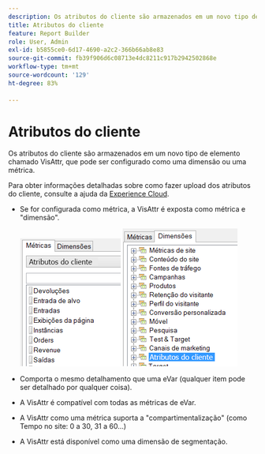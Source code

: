 ```yaml
---
description: Os atributos do cliente são armazenados em um novo tipo de elemento chamado VisAttr, que pode ser configurado como uma dimensão ou uma métrica.
title: Atributos do cliente
feature: Report Builder
role: User, Admin
exl-id: b5855ce0-6d17-4690-a2c2-366b66ab8e83
source-git-commit: fb39f906d6c08713e4dc8211c917b2942502868e
workflow-type: tm+mt
source-wordcount: '129'
ht-degree: 83%

---
```


# Atributos do cliente

Os atributos do cliente são armazenados em um novo tipo de elemento chamado VisAttr, que pode ser configurado como uma dimensão ou uma métrica.

Para obter informações detalhadas sobre como fazer upload dos atributos do cliente, consulte a ajuda da [Experience Cloud](https://experienceleague.adobe.com/docs/core-services/interface/customer-attributes/attributes.html?lang=pt-BR).

* Se for configurada como métrica, a VisAttr é exposta como métrica e &quot;dimensão&quot;.

  ![Captura de tela mostrando os atributos do cliente de métrica e dimensão.](assets/ca_metrics.png)  ![](assets/ca_dimension.png)

* Comporta o mesmo detalhamento que uma eVar (qualquer item pode ser detalhado por qualquer coisa).
* A VisAttr é compatível com todas as métricas de eVar.
* A VisAttr como uma métrica suporta a &quot;compartimentalização&quot; (como Tempo no site: 0 a 30, 31 a 60…)
* A VisAttr está disponível como uma dimensão de segmentação.
